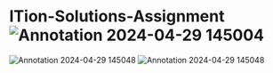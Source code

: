 # ITion-Solutions-Assignment![Annotation 2024-04-29 145004](https://github.com/sangmeshbirajdar/ITion-Solutions-Assignment/assets/125272249/e8a838eb-5a85-4146-bba0-3e7f4c741cc0)
![Annotation 2024-04-29 145048](https://github.com/sangmeshbirajdar/ITion-Solutions-Assignment/assets/125272249/83e28c96-56e6-40f3-9a23-bcc8cd9c5225)
![Annotation 2024-04-29 145048](https://github.com/sangmeshbirajdar/ITion-Solutions-Assignment/assets/125272249/aed74dd1-76c5-4db2-9bb9-74609592f53a)
